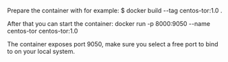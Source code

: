 Prepare the container with for example:
$ docker build --tag centos-tor:1.0 .

After that you can start the container:
docker run -p 8000:9050 --name centos-tor centos-tor:1.0

The container exposes port 9050, make sure you select a free port to bind to on your local system.

